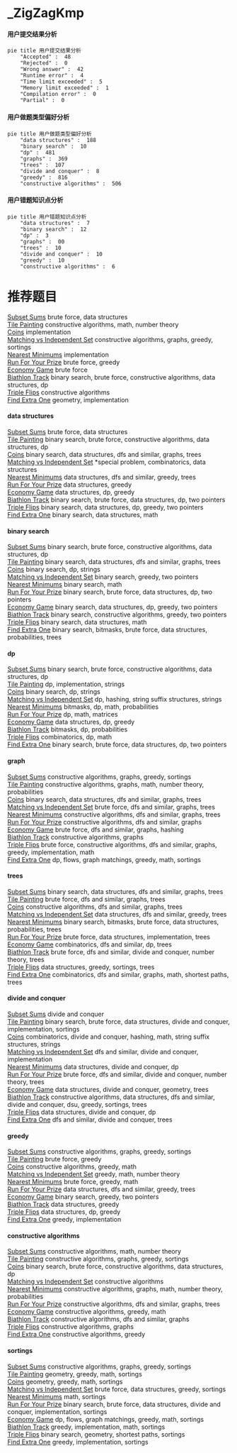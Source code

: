 # _ZigZagKmp
<!-- tabs:start -->
#### **用户提交结果分析**

```mermaid
pie title 用户提交结果分析
    "Accepted" :  48
    "Rejected" :  0
    "Wrong answer" :  42
    "Runtime error" :  4
    "Time limit exceeded" :  5
    "Memory limit exceeded" :  1
    "Compilation error" :  0
    "Partial" :  0
```
#### **用户做题类型偏好分析**

```mermaid
pie title 用户做题类型偏好分析
    "data structures" :  188
    "binary search" :  10
    "dp" :  481
    "graphs" :  369
    "trees" :  107
    "divide and conquer" :  8
    "greedy" :  816
    "constructive algorithms" :  506
```
#### **用户错题知识点分析**

```mermaid
pie title 用户错题知识点分析
    "data structures" :  7
    "binary search" :  12
    "dp" :  3
    "graphs" :  00
    "trees" :  10
    "divide and conquer" :  10
    "greedy" :  10
    "constructive algorithms" :  6
```
<!-- tabs:end -->
# 推荐题目
[Subset Sums](http://codeforces.com/problemset/problem/348/C)		brute force,
                        data structures		  
[Tile Painting](http://codeforces.com/problemset/problem/1242/A)		constructive algorithms,
                        math,
                        number theory		  
[Coins](http://codeforces.com/problemset/problem/47/B)		implementation		  
[Matching vs  Independent Set](http://codeforces.com/problemset/problem/1198/C)		constructive algorithms,
                        graphs,
                        greedy,
                        sortings		  
[Nearest Minimums](http://codeforces.com/problemset/problem/911/A)		implementation		  
[Run For Your Prize](http://codeforces.com/problemset/problem/938/B)		brute force,
                        greedy		  
[Economy Game](http://codeforces.com/problemset/problem/681/B)		brute force		  
[Biathlon Track](http://codeforces.com/problemset/problem/424/D)		binary search,
                        brute force,
                        constructive algorithms,
                        data structures,
                        dp		  
[Triple Flips](https://codeforces.com/contest/1071/problem/C)		constructive algorithms		  
[Find Extra One](http://codeforces.com/problemset/problem/900/A)		geometry,
                        implementation		  
<!-- tabs:start -->
#### **data structures**
[Subset Sums](http://codeforces.com/problemset/problem/348/C)		brute force,
                        data structures		  
[Tile Painting](http://codeforces.com/problemset/problem/424/D)		binary search,
                        brute force,
                        constructive algorithms,
                        data structures,
                        dp		  
[Coins](https://codeforces.com/contest/740/problem/D)		binary search,
                        data structures,
                        dfs and similar,
                        graphs,
                        trees		  
[Matching vs  Independent Set](http://codeforces.com/problemset/problem/1488/H)		*special problem,
                        combinatorics,
                        data structures		  
[Nearest Minimums](http://codeforces.com/problemset/problem/1399/E1)		data structures,
                        dfs and similar,
                        greedy,
                        trees		  
[Run For Your Prize](http://codeforces.com/problemset/problem/1214/C)		data structures,
                        greedy		  
[Economy Game](http://codeforces.com/problemset/problem/1481/E)		data structures,
                        dp,
                        greedy		  
[Biathlon Track](http://codeforces.com/problemset/problem/1335/E1)		binary search,
                        brute force,
                        data structures,
                        dp,
                        two pointers		  
[Triple Flips](http://codeforces.com/problemset/problem/1492/C)		binary search,
                        data structures,
                        dp,
                        greedy,
                        two pointers		  
[Find Extra One](http://codeforces.com/problemset/problem/1490/G)		binary search,
                        data structures,
                        math		  
#### **binary search**
[Subset Sums](http://codeforces.com/problemset/problem/424/D)		binary search,
                        brute force,
                        constructive algorithms,
                        data structures,
                        dp		  
[Tile Painting](https://codeforces.com/contest/740/problem/D)		binary search,
                        data structures,
                        dfs and similar,
                        graphs,
                        trees		  
[Coins](http://codeforces.com/problemset/problem/1310/C)		binary search,
                        dp,
                        strings		  
[Matching vs  Independent Set](http://codeforces.com/problemset/problem/609/D)		binary search,
                        greedy,
                        two pointers		  
[Nearest Minimums](https://codeforces.com/contest/1011/problem/C)		binary search,
                        math		  
[Run For Your Prize](http://codeforces.com/problemset/problem/1335/E1)		binary search,
                        brute force,
                        data structures,
                        dp,
                        two pointers		  
[Economy Game](http://codeforces.com/problemset/problem/1492/C)		binary search,
                        data structures,
                        dp,
                        greedy,
                        two pointers		  
[Biathlon Track](http://codeforces.com/problemset/problem/1463/D)		binary search,
                        constructive algorithms,
                        greedy,
                        two pointers		  
[Triple Flips](http://codeforces.com/problemset/problem/1490/G)		binary search,
                        data structures,
                        math		  
[Find Extra One](http://codeforces.com/problemset/problem/1479/D)		binary search,
                        bitmasks,
                        brute force,
                        data structures,
                        probabilities,
                        trees		  
#### **dp**
[Subset Sums](http://codeforces.com/problemset/problem/424/D)		binary search,
                        brute force,
                        constructive algorithms,
                        data structures,
                        dp		  
[Tile Painting](https://codeforces.com/contest/667/problem/C)		dp,
                        implementation,
                        strings		  
[Coins](http://codeforces.com/problemset/problem/1310/C)		binary search,
                        dp,
                        strings		  
[Matching vs  Independent Set](http://codeforces.com/problemset/problem/825/F)		dp,
                        hashing,
                        string suffix structures,
                        strings		  
[Nearest Minimums](http://codeforces.com/problemset/problem/698/C)		bitmasks,
                        dp,
                        math,
                        probabilities		  
[Run For Your Prize](http://codeforces.com/problemset/problem/1474/F)		dp,
                        math,
                        matrices		  
[Economy Game](http://codeforces.com/problemset/problem/1481/E)		data structures,
                        dp,
                        greedy		  
[Biathlon Track](http://codeforces.com/problemset/problem/482/C)		bitmasks,
                        dp,
                        probabilities		  
[Triple Flips](http://codeforces.com/problemset/problem/1503/E)		combinatorics,
                        dp,
                        math		  
[Find Extra One](http://codeforces.com/problemset/problem/1335/E1)		binary search,
                        brute force,
                        data structures,
                        dp,
                        two pointers		  
#### **graph**
[Subset Sums](http://codeforces.com/problemset/problem/1198/C)		constructive algorithms,
                        graphs,
                        greedy,
                        sortings		  
[Tile Painting](http://codeforces.com/problemset/problem/1148/G)		constructive algorithms,
                        graphs,
                        math,
                        number theory,
                        probabilities		  
[Coins](https://codeforces.com/contest/740/problem/D)		binary search,
                        data structures,
                        dfs and similar,
                        graphs,
                        trees		  
[Matching vs  Independent Set](http://codeforces.com/problemset/problem/852/I)		brute force,
                        dfs and similar,
                        graphs,
                        trees		  
[Nearest Minimums](http://codeforces.com/problemset/problem/317/C)		constructive algorithms,
                        dfs and similar,
                        graphs,
                        trees		  
[Run For Your Prize](http://codeforces.com/problemset/problem/453/C)		constructive algorithms,
                        dfs and similar,
                        graphs		  
[Economy Game](http://codeforces.com/problemset/problem/1394/B)		brute force,
                        dfs and similar,
                        graphs,
                        hashing		  
[Biathlon Track](https://codeforces.com/contest/1496/problem/E)		constructive algorithms,
                        graphs		  
[Triple Flips](http://codeforces.com/problemset/problem/1487/C)		brute force,
                        constructive algorithms,
                        dfs and similar,
                        graphs,
                        greedy,
                        implementation,
                        math		  
[Find Extra One](http://codeforces.com/problemset/problem/1437/C)		dp,
                        flows,
                        graph matchings,
                        greedy,
                        math,
                        sortings		  
#### **trees**
[Subset Sums](https://codeforces.com/contest/740/problem/D)		binary search,
                        data structures,
                        dfs and similar,
                        graphs,
                        trees		  
[Tile Painting](http://codeforces.com/problemset/problem/852/I)		brute force,
                        dfs and similar,
                        graphs,
                        trees		  
[Coins](http://codeforces.com/problemset/problem/317/C)		constructive algorithms,
                        dfs and similar,
                        graphs,
                        trees		  
[Matching vs  Independent Set](http://codeforces.com/problemset/problem/1399/E1)		data structures,
                        dfs and similar,
                        greedy,
                        trees		  
[Nearest Minimums](http://codeforces.com/problemset/problem/1479/D)		binary search,
                        bitmasks,
                        brute force,
                        data structures,
                        probabilities,
                        trees		  
[Run For Your Prize](http://codeforces.com/problemset/problem/1511/C)		brute force,
                        data structures,
                        implementation,
                        trees		  
[Economy Game](http://codeforces.com/problemset/problem/1499/F)		combinatorics,
                        dfs and similar,
                        dp,
                        trees		  
[Biathlon Track](http://codeforces.com/problemset/problem/1491/E)		brute force,
                        dfs and similar,
                        divide and conquer,
                        number theory,
                        trees		  
[Triple Flips](http://codeforces.com/problemset/problem/1466/D)		data structures,
                        greedy,
                        sortings,
                        trees		  
[Find Extra One](http://codeforces.com/problemset/problem/1495/D)		combinatorics,
                        dfs and similar,
                        graphs,
                        math,
                        shortest paths,
                        trees		  
#### **divide and conquer**
[Subset Sums](http://codeforces.com/problemset/problem/1470/F)		divide and conquer		  
[Tile Painting](http://codeforces.com/problemset/problem/1461/D)		binary search,
                        brute force,
                        data structures,
                        divide and conquer,
                        implementation,
                        sortings		  
[Coins](http://codeforces.com/problemset/problem/1466/G)		combinatorics,
                        divide and conquer,
                        hashing,
                        math,
                        string suffix structures,
                        strings		  
[Matching vs  Independent Set](http://codeforces.com/problemset/problem/1490/D)		dfs and similar,
                        divide and conquer,
                        implementation		  
[Nearest Minimums](https://codeforces.com/contest/1483/problem/C)		data structures,
                        divide and conquer,
                        dp		  
[Run For Your Prize](http://codeforces.com/problemset/problem/1491/E)		brute force,
                        dfs and similar,
                        divide and conquer,
                        number theory,
                        trees		  
[Economy Game](http://codeforces.com/problemset/problem/1303/G)		data structures,
                        divide and conquer,
                        geometry,
                        trees		  
[Biathlon Track](http://codeforces.com/problemset/problem/1494/D)		constructive algorithms,
                        data structures,
                        dfs and similar,
                        divide and conquer,
                        dsu,
                        greedy,
                        sortings,
                        trees		  
[Triple Flips](http://codeforces.com/problemset/problem/1482/E)		data structures,
                        divide and conquer,
                        dp		  
[Find Extra One](http://codeforces.com/problemset/problem/566/C)		dfs and similar,
                        divide and conquer,
                        trees		  
#### **greedy**
[Subset Sums](http://codeforces.com/problemset/problem/1198/C)		constructive algorithms,
                        graphs,
                        greedy,
                        sortings		  
[Tile Painting](http://codeforces.com/problemset/problem/938/B)		brute force,
                        greedy		  
[Coins](http://codeforces.com/problemset/problem/729/D)		constructive algorithms,
                        greedy,
                        math		  
[Matching vs  Independent Set](http://codeforces.com/problemset/problem/1062/B)		greedy,
                        math,
                        number theory		  
[Nearest Minimums](http://codeforces.com/problemset/problem/1271/A)		brute force,
                        greedy,
                        math		  
[Run For Your Prize](http://codeforces.com/problemset/problem/1399/E1)		data structures,
                        dfs and similar,
                        greedy,
                        trees		  
[Economy Game](http://codeforces.com/problemset/problem/609/D)		binary search,
                        greedy,
                        two pointers		  
[Biathlon Track](http://codeforces.com/problemset/problem/1214/C)		data structures,
                        greedy		  
[Triple Flips](http://codeforces.com/problemset/problem/1481/E)		data structures,
                        dp,
                        greedy		  
[Find Extra One](http://codeforces.com/problemset/problem/902/A)		greedy,
                        implementation		  
#### **constructive algorithms**
[Subset Sums](http://codeforces.com/problemset/problem/1242/A)		constructive algorithms,
                        math,
                        number theory		  
[Tile Painting](http://codeforces.com/problemset/problem/1198/C)		constructive algorithms,
                        graphs,
                        greedy,
                        sortings		  
[Coins](http://codeforces.com/problemset/problem/424/D)		binary search,
                        brute force,
                        constructive algorithms,
                        data structures,
                        dp		  
[Matching vs  Independent Set](https://codeforces.com/contest/1071/problem/C)		constructive algorithms		  
[Nearest Minimums](http://codeforces.com/problemset/problem/1148/G)		constructive algorithms,
                        graphs,
                        math,
                        number theory,
                        probabilities		  
[Run For Your Prize](http://codeforces.com/problemset/problem/317/C)		constructive algorithms,
                        dfs and similar,
                        graphs,
                        trees		  
[Economy Game](http://codeforces.com/problemset/problem/729/D)		constructive algorithms,
                        greedy,
                        math		  
[Biathlon Track](http://codeforces.com/problemset/problem/453/C)		constructive algorithms,
                        dfs and similar,
                        graphs		  
[Triple Flips](https://codeforces.com/contest/1496/problem/E)		constructive algorithms,
                        graphs		  
[Find Extra One](http://codeforces.com/problemset/problem/1493/A)		constructive algorithms,
                        greedy		  
#### **sortings**
[Subset Sums](http://codeforces.com/problemset/problem/1198/C)		constructive algorithms,
                        graphs,
                        greedy,
                        sortings		  
[Tile Painting](https://codeforces.com/contest/1496/problem/C)		geometry,
                        greedy,
                        math,
                        sortings		  
[Coins](http://codeforces.com/problemset/problem/1495/A)		geometry,
                        greedy,
                        math,
                        sortings		  
[Matching vs  Independent Set](http://codeforces.com/problemset/problem/1497/A)		brute force,
                        data structures,
                        greedy,
                        sortings		  
[Nearest Minimums](http://codeforces.com/problemset/problem/1427/A)		math,
                        sortings		  
[Run For Your Prize](http://codeforces.com/problemset/problem/1461/D)		binary search,
                        brute force,
                        data structures,
                        divide and conquer,
                        implementation,
                        sortings		  
[Economy Game](http://codeforces.com/problemset/problem/1437/C)		dp,
                        flows,
                        graph matchings,
                        greedy,
                        math,
                        sortings		  
[Biathlon Track](http://codeforces.com/problemset/problem/1473/A)		greedy,
                        implementation,
                        math,
                        sortings		  
[Triple Flips](http://codeforces.com/problemset/problem/1486/B)		binary search,
                        geometry,
                        shortest paths,
                        sortings		  
[Find Extra One](http://codeforces.com/problemset/problem/1480/B)		greedy,
                        implementation,
                        sortings		  
<!-- tabs:end -->
